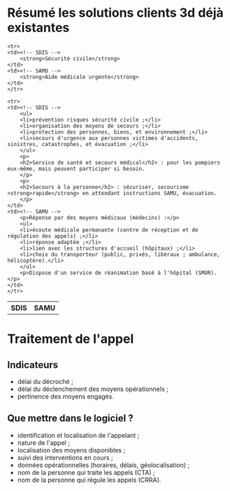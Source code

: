 Résumé les solutions clients 3d déjà existantes
===============================================

<table>
    <tr>
        <th>SDIS</th>
        <th>SAMU</th>
    </tr>

    <tr>
	<td><!-- SDIS -->
	    <strong>Sécurité civile</strong>
	</td>
	<td><!-- SAMU -->
	    <strong>Aide médicale urgente</strong>
	</td>
    </tr>

    <tr>
	<td><!-- SDIS -->
	    <ul>
		<li>prévention risques sécurité civile ;</li>
		<li>organisation des moyens de secours ;</li>
		<li>protection des personnes, biens, et environnement ;</li>
		<li>secours d'urgence aux personnes victimes d'accidents, sinistres, catastrophes, et évacuation ;</li>
	    </ul>
	    <p>
		<h2>Service de santé et secours médical</h2> : pour les pompiers eux-même, mais peuvent participer si besoin.
	    </p>
	    <p>
		<h2>Secours à la personne</h2> : sécuriser, secourisme <strong>rapide</strong> en attendant instructions SAMU, évacuation.
	    </p>
	</td>
	<td><!-- SAMU -->
	    <p>Réponse par des moyens médicaux (médecins) :</p>
	    <ul>
		<li>écoute médicale permanante (centre de réception et de régulation des appels) ;</li>
		<li>réponse adaptée ;</li>
		<li>lien avec les structures d'accueil (hôpitaux) ;</li>
		<li>choix du transporteur (public, privés, libéraux ; ambulance, hélicoptère).</li>
	    </ul>
	    <p>Dispose d'un service de réanimation basé à l'hôpital (SMUR).</p>
	</td>
    </tr>
</table>


Traitement de l'appel
=====================


Indicateurs
-----------

-   délai du décroché ;
-   délai du déclenchement des moyens opérationnels ;
-   pertinence des moyens engagés.


Que mettre dans le logiciel ?
-----------------------------

-   identification et localisation de l'appelant ;
-   nature de l'appel ;
-   localisation des moyens disponibles ;
-   suivi des interventions en cours ;
-   données opérationnelles (horaires, délais, géolocalisation) ;
-   nom de la personne qui traite les appels (CTA) ;
-   nom de la personne qui régule les appels (CRRA).